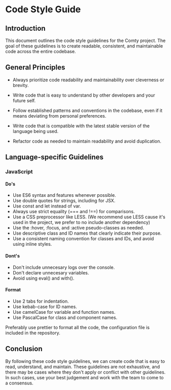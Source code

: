# Code Style Guide
## Introduction
This document outlines the code style guidelines for the Comty project. The goal of these guidelines is to create readable, consistent, and maintainable code across the entire codebase.

## General Principles
- Always prioritize code readability and maintainability over cleverness or brevity.

- Write code that is easy to understand by other developers and your future self.

- Follow established patterns and conventions in the codebase, even if it means deviating from personal preferences.

- Write code that is compatible with the latest stable version of the language being used.

- Refactor code as needed to maintain readability and avoid duplication.

## Language-specific Guidelines
### JavaScript

#### Do's
- Use ES6 syntax and features whenever possible.
- Use double quotes for strings, including for JSX.
- Use const and let instead of var.
- Always use strict equality (=== and !==) for comparisons.
- Use a CSS preprocessor like LESS. (We recommend use LESS cause it's used in the project, we prefer to no include another dependency)
- Use the :hover, :focus, and :active pseudo-classes as needed.
- Use descriptive class and ID names that clearly indicate their purpose.
- Use a consistent naming convention for classes and IDs, and avoid using inline styles.

#### Dont's
- Don't include unnecesary logs over the console.
- Don't declare unnecesary variables.
- Avoid using eval() and with().

#### Format
- Use 2 tabs for indentation.
- Use kebab-case for ID names.
- Use camelCase for variable and function names.
- Use PascalCase for class and component names.

Preferably use prettier to format all the code, the configuration file is included in the repository.

## Conclusion
By following these code style guidelines, we can create code that is easy to read, understand, and maintain. These guidelines are not exhaustive, and there may be cases where they don't apply or conflict with other guidelines. In such cases, use your best judgement and work with the team to come to a consensus.
